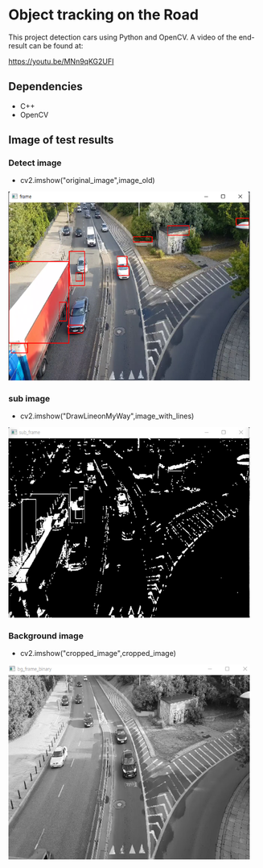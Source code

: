 # Object tracking on the Road

This project detection cars using Python and OpenCV. A video of the end-result can be found at:

https://youtu.be/MNn9qKG2UFI


## Dependencies
* C++
* OpenCV

    
    
## Image of test results
### Detect image
* cv2.imshow("original_image",image_old)
<img src="https://github.com/moonseobHwang/OpenCV_Cpp/blob/main/Github_img/KakaoTalk_20211124_200410305_02.png" width="480" alt="Combined Image" />

### sub image
* cv2.imshow("DrawLineonMyWay",image_with_lines)
<img src="https://github.com/moonseobHwang/OpenCV_Cpp/blob/main/Github_img/KakaoTalk_20211124_200410305_01.png" width="480" alt="Combined Image" />

### Background image
* cv2.imshow("cropped_image",cropped_image)
<img src="https://github.com/moonseobHwang/OpenCV_Cpp/blob/main/Github_img/KakaoTalk_20211124_200410305.png" width="480" alt="Combined Image" />
